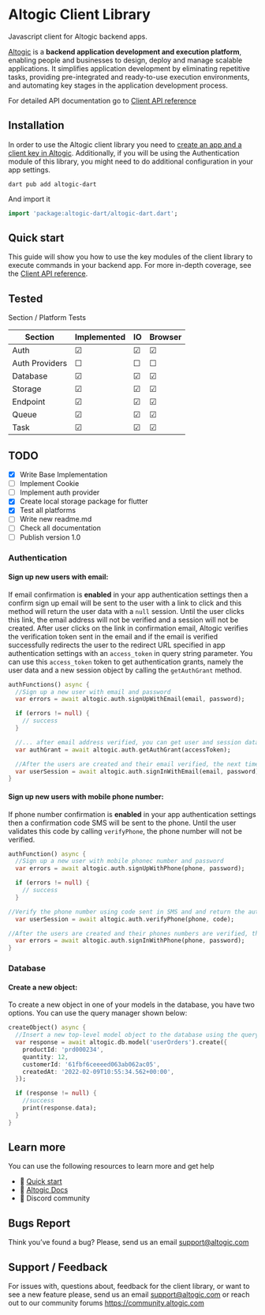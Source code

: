 # Altogic Client Library

Javascript client for Altogic backend apps.

[Altogic](https://altogic.com) is a **backend application development and execution platform**, enabling people and
businesses to design, deploy and manage scalable applications. It simplifies application development by eliminating
repetitive tasks, providing pre-integrated and ready-to-use execution environments, and automating key stages in the
application development process.

For detailed API documentation go to
[Client API reference](https://clientapi.altogic.com/v1.3.1/modules.html)

## Installation

In order to use the Altogic client library you need to <u>create an app and a client key in Altogic</u>. Additionally,
if you will be using the Authentication module of this library, you might need to do additional configuration in your
app settings.

````commandline
dart pub add altogic-dart
````

And import it

````dart
import 'package:altogic-dart/altogic-dart.dart';
````

## Quick start

This guide will show you how to use the key modules of the client library to execute commands in your backend app. For
more in-depth coverage, see the
[Client API reference](https://clientapi.altogic.com/v1.3.1/modules.html).

## Tested

Section / Platform Tests

| Section        | Implemented | IO      | Browser |
|----------------|-------------|---------|---------|
| Auth           | &#9745;     | &#9745; | &#9745; |
| Auth Providers | &#9744;     | &#9744; | &#9744; |
| Database       | &#9745;     | &#9745; | &#9745; |
| Storage        | &#9745;     | &#9745; | &#9745; |
| Endpoint       | &#9745;     | &#9745; | &#9745; |
| Queue          | &#9745;     | &#9745; | &#9745; |
| Task           | &#9745;     | &#9745; | &#9745; |


## TODO

- [x] Write Base Implementation
- [ ] Implement Cookie
- [ ] Implement auth provider
- [x] Create local storage package for flutter
- [x] Test all platforms
- [ ] Write new readme.md
- [ ] Check all documentation
- [ ] Publish version 1.0

### Authentication

#### **Sign up new users with email:**

If email confirmation is **enabled** in your app authentication settings then a confirm sign up email will be sent to
the user with a link to click and this method will return the user data with a
`null` session. Until the user clicks this link, the email address will not be verified and a session will not be
created. After user clicks on the link in confirmation email, Altogic verifies the verification token sent in the email
and if the email is verified successfully redirects the user to the redirect URL specified in app authentication
settings with an `access_token` in query string parameter. You can use this `access_token` token to get authentication
grants, namely the user data and a new session object by calling the `getAuthGrant` method.

```dart
authFunctions() async {
  //Sign up a new user with email and password
  var errors = await altogic.auth.signUpWithEmail(email, password);

  if (errors != null) {
    // success
  }

  //... after email address verified, you can get user and session data using the accessToken
  var authGrant = await altogic.auth.getAuthGrant(accessToken);

  //After the users are created and their email verified, the next time the users wants to sign in to their account, you can use the sign in method to authenticate them
  var userSession = await altogic.auth.signInWithEmail(email, password);
}
```

#### **Sign up new users with mobile phone number:**

If phone number confirmation is **enabled** in your app authentication settings then a confirmation code SMS will be
sent to the phone. Until the user validates this code by calling `verifyPhone`, the phone number will not be verified.

```dart
authFunction() async {
  //Sign up a new user with mobile phonec number and password
  var errors = await altogic.auth.signUpWithPhone(phone, password);

  if (errors != null) {
    // success
  }

//Verify the phone number using code sent in SMS and and return the auth grants (e.g., session)
  var userSession = await altogic.auth.verifyPhone(phone, code);

//After the users are created and their phones numbers are verified, the next time the users wants to sign in to their account, you can use the sign in method to authenticate them
  var errors = await altogic.auth.signInWithPhone(phone, password);
}
```


### Database

#### **Create a new object:**

To create a new object in one of your models in the database, you have two options. You can use the query manager shown
below:

```dart
createObject() async {
  //Insert a new top-level model object to the database using the query builder
  var response = await altogic.db.model('userOrders').create({
    productId: 'prd000234',
    quantity: 12,
    customerId: '61fbf6ceeeed063ab062ac05',
    createdAt: '2022-02-09T10:55:34.562+00:00',
  });

  if (response != null) {
    //success
    print(response.data);
  }
}
```

## Learn more

You can use the following resources to learn more and get help

- 🚀 [Quick start](https://docs.altogic.com/quick-start)
- 📜 [Altogic Docs](https://docs.altogic.com)
- 💬 Discord community

## Bugs Report

Think you’ve found a bug? Please, send us an email support@altogic.com

## Support / Feedback

For issues with, questions about, feedback for the client library, or want to see a new feature please, send us an email
support@altogic.com or reach out to our community forums
https://community.altogic.com

